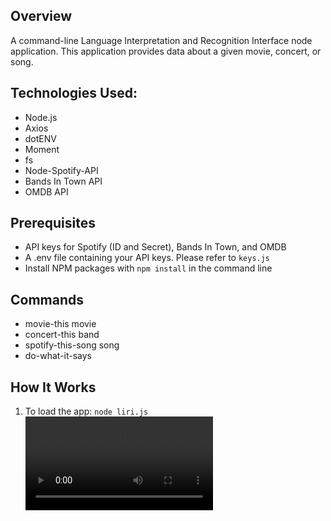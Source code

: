 ## Overview

A command-line Language Interpretation and Recognition Interface node application. This application provides data about a given movie, concert, or song. 

## Technologies Used: 

* Node.js
* Axios
* dotENV  
* Moment
* fs
* Node-Spotify-API
* Bands In Town API
* OMDB API

## Prerequisites

* API keys for Spotify (ID and Secret), Bands In Town, and OMDB
* A .env file containing your API keys. Please refer to ```keys.js``` 
* Install NPM packages with ```npm install``` in the command line

## Commands

* movie-this movie
* concert-this band
* spotify-this-song song
* do-what-it-says

## How It Works

1. To load the app: ```node liri.js```
    ![Liri Demo](https://github.com/python71/liri-node-app/assets/liri-bot.mp4)